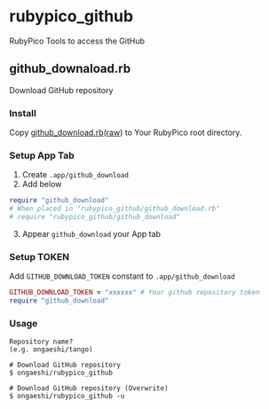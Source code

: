# rubypico_github
RubyPico Tools to access the GitHub

## github_downaload.rb
Download GitHub repository

### Install
Copy [github_download.rb](https://github.com/ongaeshi/rubypico_github/blob/master/github_download.rb)([raw](https://raw.githubusercontent.com/ongaeshi/rubypico_github/master/github_download.rb)) to Your RubyPico root directory.

### Setup App Tab
1. Create `.app/github_download` 
2. Add below
```ruby
require "github_download"
# When placed in "rubypico_github/github_download.rb"
# require "rubypico_github/github_download"
```
3. Appear `github_download` your App tab 

### Setup TOKEN
Add `GITHUB_DOWNLOAD_TOKEN` constant to `.app/github_download`

```ruby
GITHUB_DOWNLOAD_TOKEN = "xxxxxx" # Your github repository token
require "github_download"
```

### Usage
```
Repository name?
(e.g. ongaeshi/tango)

# Download GitHub repository
$ ongaeshi/rubypico_github

# Download GitHub repository (Overwrite)
$ ongaeshi/rubypico_github -u
```
